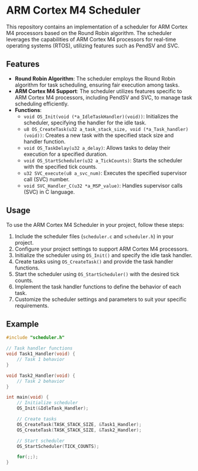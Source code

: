 # **ARM Cortex M4 Scheduler**

This repository contains an implementation of a scheduler for ARM Cortex M4 processors based on the Round Robin algorithm. The scheduler leverages the capabilities of ARM Cortex M4 processors for real-time operating systems (RTOS), utilizing features such as PendSV and SVC.

## Features

- **Round Robin Algorithm**: The scheduler employs the Round Robin algorithm for task scheduling, ensuring fair execution among tasks.
- **ARM Cortex M4 Support**: The scheduler utilizes features specific to ARM Cortex M4 processors, including PendSV and SVC, to manage task scheduling efficiently.
- **Functions**:
  - `void OS_Init(void (*a_IdleTaskHandler)(void))`: Initializes the scheduler, specifying the handler for the idle task.
  - `u8 OS_CreateTask(u32 a_task_stack_size, void (*a_Task_handler)(void))`: Creates a new task with the specified stack size and handler function.
  - `void OS_TaskDelay(u32 a_delay)`: Allows tasks to delay their execution for a specified duration.
  - `void OS_StartScheduler(u32 a_TickCounts)`: Starts the scheduler with the specified tick counts.
  - `u32 SVC_execute(u8 a_svc_num)`: Executes the specified supervisor call (SVC) number.
  - `void SVC_Handler_C(u32 *a_MSP_value)`: Handles supervisor calls (SVC) in C language.

## Usage

To use the ARM Cortex M4 Scheduler in your project, follow these steps:

1. Include the scheduler files (`scheduler.c` and `scheduler.h`) in your project.
2. Configure your project settings to support ARM Cortex M4 processors.
3. Initialize the scheduler using `OS_Init()` and specify the idle task handler.
4. Create tasks using `OS_CreateTask()` and provide the task handler functions.
5. Start the scheduler using `OS_StartScheduler()` with the desired tick counts.
6. Implement the task handler functions to define the behavior of each task.
7. Customize the scheduler settings and parameters to suit your specific requirements.

## Example

```c
#include "scheduler.h"

// Task handler functions
void Task1_Handler(void) {
    // Task 1 behavior
}

void Task2_Handler(void) {
    // Task 2 behavior
}

int main(void) {
    // Initialize scheduler
    OS_Init(&IdleTask_Handler);

    // Create tasks
    OS_CreateTask(TASK_STACK_SIZE, &Task1_Handler);
    OS_CreateTask(TASK_STACK_SIZE, &Task2_Handler);

    // Start scheduler
    OS_StartScheduler(TICK_COUNTS);

    for(;;);
}
